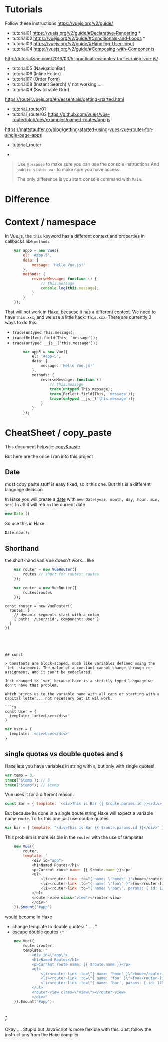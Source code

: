 # Tutorials

Follow these instructions <https://vuejs.org/v2/guide/>


- tutorial01 <https://vuejs.org/v2/guide/#Declarative-Rendering> *
- tutorial02 <https://vuejs.org/v2/guide/#Conditionals-and-Loops> *
- tutorial03 <https://vuejs.org/v2/guide/#Handling-User-Input>
- tutorial04 <https://vuejs.org/v2/guide/#Composing-with-Components>

<http://tutorialzine.com/2016/03/5-practical-examples-for-learning-vue-js/>

- tutorial05 (NavigationBar)
- tutorial06 (Inline Editor)
- tutorial07 (Order Form)
- tutorial08 (Instant Search) // not working ....
- tutorial09 (Switchable Grid)


<https://router.vuejs.org/en/essentials/getting-started.html>

- tutorial_router01
- tutorial_router02 <https://github.com/vuejs/vue-router/blob/dev/examples/named-routes/app.js>



<https://mattstauffer.co/blog/getting-started-using-vues-vue-router-for-single-page-apps>

- tutorial_router

*
> Use `@:expose` to make sure you can use the console instructions
> And `public static var` to make sure you have access.
>
> The only difference is you start console command with `Main`.

# Difference


# Context / namespace
In Vue.js, the `this` keyword has a different context and properties in callbacks like `methods`

```js
	var app5 = new Vue({
		el: '#app-5',
		data: {
			message: 'Hello Vue.js!'
		},
		methods: {
			reverseMessage: function () {
				// this.message
				console.log(this.message);
			}
		}
	});
```

That will not work in Haxe, because it has a different context.
We need to have `this.xxx`, and we use a little hack: `This.xxx`.
There are currently 3 ways to do this:

- `trace(untyped This.message);`
- `trace(Reflect.field(This, 'message'));`
- `trace(untyped __js__('this.message'));`

```haxe
		var app5 = new Vue({
			el: '#app-5',
			data: {
				message: 'Hello Vue.js!'
			},
			methods: {
				reverseMessage: function ()
					// this.message
					trace(untyped This.message);
					trace(Reflect.field(This, 'message'));
					trace(untyped __js__('this.message'));
				}
			}
		});

```


# CheatSheet / copy_paste

This document helps je: [copy&paste](https://github.com/MatthijsKamstra/haxejs/blob/master/haxejs/copy_paste.md)

But here are the once I ran into this project


## Date

most copy paste stuff is easy fixed, so it this one.
But this is a different language decision

In Haxe you will create a [date](http://api.haxe.org/Date.html) with `new Date(year, month, day, hour, min, sec)`
In JS it will return the current date

```js
new Date ()
```

So use this in Haxe

```haxe
Date.now();
```

## Shorthand

the short-hand van Vue doesn't work...
like

```js
	var router = new VueRouter({
		routes // short for routes: routes
	});
```

```haxe
	var router = new VueRouter({
		routes:routes
	});
```

```
const router = new VueRouter({
  routes: [
    // dynamic segments start with a colon
    { path: '/user/:id', component: User }
  ]
})





## const

> Constants are block-scoped, much like variables defined using the `let` statement. The value of a constant cannot change through re-assignment, and it can't be redeclared.

Just changed to `var` because Haxe is a strictly typed language we don't have that problem.

Which brings us to the variable name with all caps or starting with a Capital letter... not necessary but it wil work.

```js
const User = {
  template: '<div>User</div>'
}
```

```haxe
var user = {
  template: '<div>User</div>'
}
```

## single quotes vs double quotes and `$`

Haxe lets you have variables in string with `$`, but only with single quotes!


```haxe
var temp = 3;
trace('$temp'); // 3
trace("$temp"); // $temp
```

Vue uses it for a different reason.

```js
const Bar = { template: '<div>This is Bar {{ $route.params.id }}</div>' }
```

But because its done in a single qoute string Haxe will expect a variable name `route`.
To fix this one just use double quotes


```js
var bar = { template: "<div>This is Bar {{ $route.params.id }}</div>" };
```

This problem is more visible in the `router` with the use of templates

```js
	new Vue({
		router,
		template: '
			<div id="app">
			<h1>Named Routes</h1>
			<p>Current route name: {{ $route.name }}</p>
			<ul>
				<li><router-link :to="{ name: \'home\' }">home</router-link></li>
				<li><router-link :to="{ name: \'foo\' }">foo</router-link></li>
				<li><router-link :to="{ name: \'bar\', params: { id: 123 }}">bar</router-link></li>
			</ul>
			<router-view class="view"></router-view>
			</div>'
	}).$mount('#app')
```

would become in Haxe

- change template to double quotes: " .... "
- escape double qoutes `\"`

```haxe
	new Vue({
		router:router,
		template: "
			<div id=\"app\">
			<h1>Named Routes</h1>
			<p>Current route name: {{ $route.name }}</p>
			<ul>
				<li><router-link :to=\"{ name: 'home' }\">home</router-link></li>
				<li><router-link :to=\"{ name: 'foo' }\">foo</router-link></li>
				<li><router-link :to=\"{ name: 'bar', params: { id: 123 }}\">bar</router-link></li>
			</ul>
			<router-view class=\"view\"></router-view>
			</div>"
	}).$mount('#app');
```


## ;

Okay .... Stupid but JavaScript is more flexible with this. Just follow the instructions from the Haxe compiler.